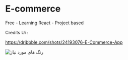 # E-commerce

Free - Learning React - Project based

Credits Ui : 

https://dribbble.com/shots/24193076-E-Commerce-App

![رنگ های مورد نیاز](https://github.com/Proxiner/E-commerce/assets/54906699/6df34352-f798-4d59-a77e-9f196854d961)


